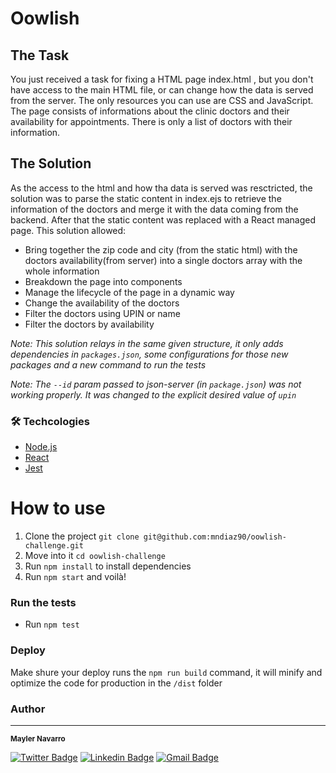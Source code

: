 # Oowlish 

## The Task
You just received a task for fixing a HTML page index.html , but you don't have access to the main HTML file, or
can change how the data is served from the server. The only resources you can use are CSS and JavaScript. The page
consists of informations about the clinic doctors and their availability for appointments. There is only a list of doctors
with their information.

## The Solution
As the access to the html and how tha data is served was resctricted, the solution was to parse the static content in index.ejs to retrieve the information of the doctors and merge it with the data coming from the backend. After that the static content was replaced with a React managed page.
This solution allowed:
- Bring together the zip code and city (from the static html) with the doctors availability(from server) into a single doctors array with the whole information
- Breakdown the page into components
- Manage the lifecycle of the page in a dynamic way
- Change the availability of the doctors
- Filter the doctors using UPIN or name
- Filter the doctors by availability

_Note: This solution relays in the same given structure, it only adds dependencies in `packages.json`, some configurations for those new packages and a new command to run the tests_

_Note: The `--id` param passed to json-server (in `package.json`) was not working properly. It was changed to the explicit desired value of `upin`_
### 🛠 Techcologies
- [Node.js](https://nodejs.org/en/)
- [React](https://reactjs.org/)
- [Jest](https://jestjs.io/)

# How to use
1. Clone the project `git clone git@github.com:mndiaz90/oowlish-challenge.git`
2. Move into it `cd oowlish-challenge`
3. Run `npm install` to install dependencies
4. Run `npm start` and voilà!

### Run the tests
- Run `npm test`

### Deploy
Make shure your deploy runs the `npm run build` command, it will minify and optimize the code for production in the `/dist` folder
### Author
---
<sub><b>Mayler Navarro</b></sub> </br>

[![Twitter Badge](https://img.shields.io/badge/-@mndiaz-1ca0f1?style=flat-square&labelColor=1ca0f1&logo=twitter&logoColor=white&link=https://twitter.com/mndiaz90)](https://twitter.com/mndiaz90) [![Linkedin Badge](https://img.shields.io/badge/-mndiaz-blue?style=flat-square&logo=Linkedin&logoColor=white&link=https://www.linkedin.com/in/mndiaz90/)](https://www.linkedin.com/in/mndiaz90/) 
[![Gmail Badge](https://img.shields.io/badge/-mayler900123@gmail.com-c14438?style=flat-square&logo=Gmail&logoColor=white&link=mailto:mayler900123@gmail.com)](mailto:mayler900123@gmail.com)
